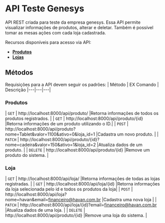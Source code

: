    
# API Teste Genesys

API REST criada para teste da empresa genesys. Essa API permite visualizar informações de produtos, alterar e deletar. Também é possível tomar as mesas ações com cada loja cadastrada.

Recursos disponíveis para acesso via API:

* [**Produtos**](App\Http\Controllers\ProdutoController.php)
* [**Lojas**](App\Http\Controllers\LojaController.php)
## Métodos
Requisições para a API devem seguir os padrões:
| Método | EX Comando | Descrição
|---|---|---|

### Produtos
| `GET`    | http://localhost:8000/api/produto/     |Retorna informações de todos os produtos registrados. |
| `GET`    | http://localhost:8000/api/produto/{id} |Retorna informações de um produto utilizando o ID.|
| `POST`   | http://localhost:8000/api/produto?nome=Tablet&valor=1100&ativo=0&loja_id=1 |Cadastra um novo produto. |
| `PATCH`  | http://localhost:8000/api/produto/{id}?nome=cadeira&valor=150&ativo=1&loja_id=2  |Atualiza dados de um produto. |
| `DELETE` | http://localhost:8000/api/produto/{id}  |Remove um produto do sistema. |

### Loja
| `GET`    | http://localhost:8000/api/loja/     |Retorna informações de todas as lojas registradas. |
| `GET`    | http://localhost:8000/api/loja/{id} |Retorna informações da loja selecionada pelo id e todos os produtos da loja|
| `POST`   | http://localhost:8000/api/loja?nome=havan&email=financeiro@havan.com.br |Cadastra uma nova loja |
| `PATCH`  | http://localhost:8000/api/loja/{id}?email=financeiro@havan.com.br  |Atualiza dados de uma loja. |
| `DELETE` | http://localhost:8000/api/produto/{id}  |Remove uma loja do sistema. |

